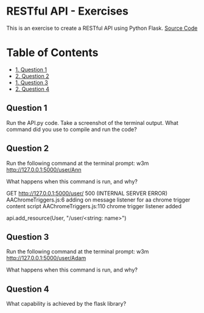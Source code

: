  <h1>RESTful API - Exercises</h1>

This is an exercise to create a RESTful API using Python Flask. [Source Code](https://codeburst.io/this-is-how-easy-it-is-to-create-a-rest-api-8a25122ab1f3)
 

<h1>Table of Contents</h1>
 
<!-- TOC -->
- [1. Question 1](#1-question-1)
- [2. Question 2](#2-question-2)
- [1. Question 3](#3-question-3)
- [2. Question 4](#4-question-4)

<!-- TOC -->


## Question 1  

Run the API.py code. Take a screenshot of the terminal output. What command did you use to compile and run the code?

## Question 2  

Run the following command at the terminal prompt: w3m http://127.0.0.1:5000/user/Ann

What happens when this command is run, and why?

GET http://127.0.0.1:5000/user/ 500 (INTERNAL SERVER ERROR)
AAChromeTriggers.js:6 adding on message listener for aa chrome trigger content script
AAChromeTriggers.js:110 chrome trigger listener added

api.add_resource(User, "/user/<string: name>")


## Question 3   

Run the following command at the terminal prompt: w3m http://127.0.0.1:5000/user/Adam

What happens when this command is run, and why?

## Question 4

What capability is achieved by the flask library?
